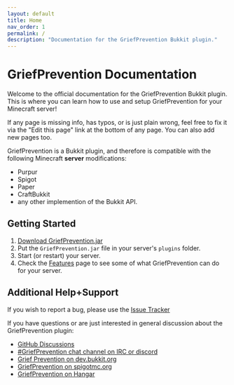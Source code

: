 ```yaml
---
layout: default
title: Home
nav_order: 1
permalink: /
description: "Documentation for the GriefPrevention Bukkit plugin."
---
```


# GriefPrevention Documentation

Welcome to the official documentation for the GriefPrevention Bukkit plugin. This is where you can learn how to use and setup GriefPrevention for your Minecraft server!

If any page is missing info, has typos, or is just plain wrong, feel free to fix it via the "Edit this page" link at the bottom of any page. You can also add new pages too.

GriefPrevention is a Bukkit plugin, and therefore is compatible with the following Minecraft **server** modifications:
- Purpur
- Spigot
- Paper
- CraftBukkit
- any other implemention of the Bukkit API.

## Getting Started

1. <a href="https://github.com/TechFortress/GriefPrevention/releases/latest" target="_blank">Download GriefPrevention.jar</a>
1. Put the `GriefPrevention.jar` file in your server's `plugins` folder.
1. Start (or restart) your server.
1. Check the [Features](features/) page to see some of what GriefPrevention can do for your server.

## Additional Help+Support

If you wish to report a bug, please use the [Issue Tracker](https://github.com/TechFortress/GriefPrevention/issues)

If you have questions or are just interested in general discussion about the GriefPrevention plugin:

- [GitHub Discussions](https://github.com/TechFortress/GriefPrevention/discussions)
- [#GriefPrevention chat channel on IRC or discord](https://griefprevention.com/chat)
- [Grief Prevention on dev.bukkit.org](https://dev.bukkit.org/projects/grief-prevention)
- [GriefPrevention on spigotmc.org](https://www.spigotmc.org/resources/griefprevention.1884/)
- [GriefPrevention on Hangar](https://hangar.papermc.io/GriefPrevention/GriefPrevention)

